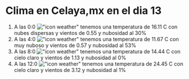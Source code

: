 # Clima en Celaya,mx en el dia 13

1. A las 0:0 !["icon weather"](http://openweathermap.org/img/w/03n.png) tenemos una temperatura de 16.11 C con nubes dispersas y  vientos de 0.55 y nubosidad al 30%
1. A las 4:0 !["icon weather"](http://openweathermap.org/img/w/04n.png) tenemos una temperatura de 11.67 C con muy nuboso y  vientos de 0.57 y nubosidad al 53%
1. A las 8:0 !["icon weather"](http://openweathermap.org/img/w/01d.png) tenemos una temperatura de 14.44 C con cielo claro y  vientos de 1.13 y nubosidad al 0%
1. A las 12:0 !["icon weather"](http://openweathermap.org/img/w/01d.png) tenemos una temperatura de 24.45 C con cielo claro y  vientos de 3.12 y nubosidad al 1%
